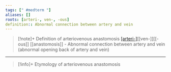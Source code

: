 ```yaml
---
tags: [" #medterm "]
aliases: []
roots: [arteri-, ven-, -ous]
definition:: Abnormal connection between artery and vein
---
```

>[!note]+ Definition of arteriovenous anastomosis
>[[arteri-]](o-)[[ven-]][[-ous]] [[anastomosis]] - Abnormal connection between artery and vein (abnormal opening back of artery and vein)
___
>[!info]+ Etymology of arteriovenous anastomosis


